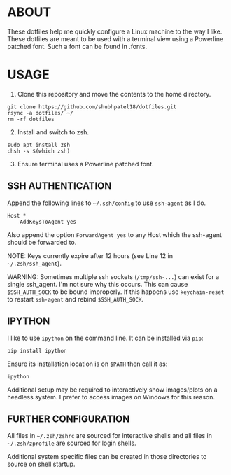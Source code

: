 # ABOUT

These dotfiles help me quickly configure a Linux machine to the way I like.
These dotfiles are meant to be used with a terminal view using a Powerline
patched font. Such a font can be found in .fonts.

# USAGE

1. Clone this repository and move the contents to the home directory.

```
git clone https://github.com/shubhpatel18/dotfiles.git
rsync -a dotfiles/ ~/
rm -rf dotfiles
```

2. Install and switch to zsh.

```
sudo apt install zsh
chsh -s $(which zsh)
```

3. Ensure terminal uses a Powerline patched font.

## SSH AUTHENTICATION

Append the following lines to `~/.ssh/config` to use `ssh-agent` as I do.

```
Host *
	AddKeysToAgent yes
```

Also append the option `ForwardAgent yes` to any Host which the ssh-agent
should be forwarded to.

NOTE: Keys currently expire after 12 hours (see Line 12 in `~/.zsh/ssh_agent`).

WARNING: Sometimes multiple ssh sockets (`/tmp/ssh-...`) can exist for a single
ssh_agent. I'm not sure why this occurs. This can cause `$SSH_AUTH_SOCK` to be
bound improperly. If this happens use `keychain-reset` to restart `ssh-agent`
and rebind `$SSH_AUTH_SOCK`.

## IPYTHON

I like to use `ipython` on the command line. It can be installed via `pip`:

```
pip install ipython
```

Ensure its installation location is on `$PATH` then call it as:

```
ipython
```

Additional setup may be required to interactively show images/plots on a headless system. I prefer to access images on Windows for this reason.

## FURTHER CONFIGURATION

All files in `~/.zsh/zshrc` are sourced for interactive shells and all files in `~/.zsh/zprofile` are sourced for login shells.

Additional system specific files can be created in those directories to source on shell startup.
